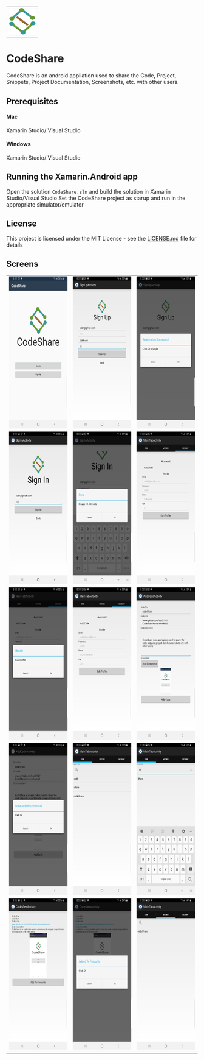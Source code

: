 <table>
    <tr>
        <td>
            <img src="/CodeShare/Resources/drawable/logo1.png" width="70" height="70">
        </td>
     </tr>
</table>
 
# CodeShare
CodeShare is an android appliation used to share the Code, Project, Snippets, Project Documentation, Screenshots, etc. with other users.

## Prerequisites
#### Mac
Xamarin Studio/ Visual Studio
#### Windows
Xamarin Studio/ Visual Studio

## Running the Xamarin.Android app
Open the solution ```CodeShare.sln``` and build the solution in Xamarin Studio/Visual Studio Set the CodeShare project as starup and run in the appropriate simulator/emulator

## License
This project is licensed under the MIT License - see the [LICENSE.md](LICENSE.md) file for details

## Screens

<table>
    <tr>
        <td>
            <img src="/screenshots/1.jpg" width="250" height="400">
        </td>
        <td>
            <img src="/screenshots/2.jpg" width="250" height="400">
        </td>
        <td>
            <img src="/screenshots/3.jpg" width="250" height="400">
        </td>
     </tr>
    <tr>
        <td>
            <img src="/screenshots/4.jpg" width="250" height="400">
        </td>
        <td>
            <img src="/screenshots/4_2.jpg" width="250" height="400">
        </td>
        <td>
            <img src="/screenshots/5.jpg" width="250" height="400">
        </td>
     </tr>
    <tr>
        <td>
            <img src="/screenshots/6.jpg" width="250" height="400">
        </td>
        <td>
            <img src="/screenshots/7.jpg" width="250" height="400">
        </td>
        <td>
            <img src="/screenshots/8.jpg" width="250" height="400">
        </td>
     </tr>
    <tr>
        <td>
            <img src="/screenshots/9.jpg" width="250" height="400">
        </td>
        <td>
            <img src="/screenshots/10.jpg" width="250" height="400">
        </td>
        <td>
            <img src="/screenshots/11.jpg" width="250" height="400">
        </td>
     </tr>
    <tr>
        <td>
            <img src="/screenshots/12.jpg" width="250" height="400">
        </td>
        <td>
            <img src="/screenshots/13.jpg" width="250" height="400">
        </td>
        <td>
            <img src="/screenshots/14.jpg" width="250" height="400">
        </td>
     </tr>
</table>
